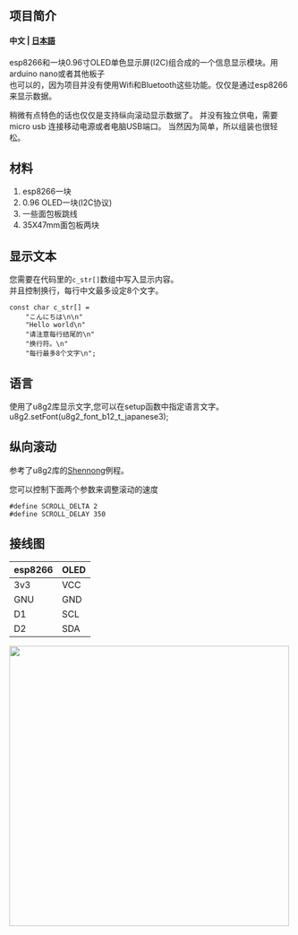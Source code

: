 项目简介
-------
#### 中文 | [日本語](https://github.com/a2181745/a2181745/blob/main/README-ja.md) 

esp8266和一块0.96寸OLED单色显示屏(I2C)组合成的一个信息显示模块。用arduino nano或者其他板子  
也可以的，因为项目并没有使用Wifi和Bluetooth这些功能。仅仅是通过esp8266来显示数据。

稍微有点特色的话也仅仅是支持纵向滚动显示数据了。
并没有独立供电，需要micro usb 连接移动电源或者电脑USB端口。
当然因为简单，所以组装也很轻松。


## 材料
1. esp8266一块
2. 0.96 OLED一块(I2C协议)
3. 一些面包板跳线
4. 35X47mm面包板两块

## 显示文本
您需要在代码里的`c_str[]`数组中写入显示内容。  
并且控制换行，每行中文最多设定8个文字。  
```
const char c_str[] = 
    "こんにちは\n\n"
    "Hello world\n"
    "请注意每行结尾的\n"
    "换行符。\n"
    "每行最多8个文字\n";
```
## 语言
使用了u8g2库显示文字,您可以在setup函数中指定语言文字。  
    u8g2.setFont(u8g2_font_b12_t_japanese3);

## 纵向滚动
参考了u8g2库的[Shennong](https://github.com/olikraus/u8g2/blob/master/sys/arduino/u8g2_full_buffer/Shennong/Shennong.ino)例程。

您可以控制下面两个参数来调整滚动的速度
```
#define SCROLL_DELTA 2
#define SCROLL_DELAY 350
```
## 接线图

| esp8266 | OLED |
----|---- 
| 3v3 | VCC |
| GNU | GND |
| D1 | SCL |
| D2 | SDA |  
<img src="https://github.com/hanchengxu/messageCard/blob/main/3c10c88870aa0de9324506aeea43fad.jpg" width="500px" alt="" align=center />  


